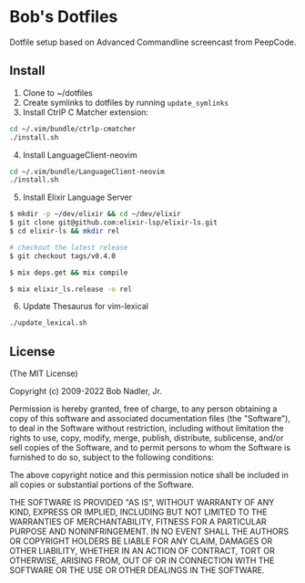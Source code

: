 # Bob's Dotfiles
Dotfile setup based on Advanced Commandline screencast from PeepCode.

## Install
1. Clone to ~/dotfiles
2. Create symlinks to dotfiles by running `update_symlinks`
3. Install CtrlP C Matcher extension:

```bash
cd ~/.vim/bundle/ctrlp-cmatcher
./install.sh
```

4. Install LanguageClient-neovim

```bash
cd ~/.vim/bundle/LanguageClient-neovim
./install.sh
```

5. Install Elixir Language Server

```bash
$ mkdir -p ~/dev/elixir && cd ~/dev/elixir
$ git clone git@github.com:elixir-lsp/elixir-ls.git
$ cd elixir-ls && mkdir rel

# checkout the latest release
$ git checkout tags/v0.4.0

$ mix deps.get && mix compile

$ mix elixir_ls.release -o rel
```

6. Update Thesaurus for vim-lexical
```bash
./update_lexical.sh
```

## License
(The MIT License)

Copyright (c) 2009-2022 Bob Nadler, Jr.

Permission is hereby granted, free of charge, to any person obtaining a copy
of this software and associated documentation files (the "Software"), to deal
in the Software without restriction, including without limitation the rights
to use, copy, modify, merge, publish, distribute, sublicense, and/or sell
copies of the Software, and to permit persons to whom the Software is
furnished to do so, subject to the following conditions:

The above copyright notice and this permission notice shall be included in
all copies or substantial portions of the Software.

THE SOFTWARE IS PROVIDED "AS IS", WITHOUT WARRANTY OF ANY KIND, EXPRESS OR
IMPLIED, INCLUDING BUT NOT LIMITED TO THE WARRANTIES OF MERCHANTABILITY,
FITNESS FOR A PARTICULAR PURPOSE AND NONINFRINGEMENT. IN NO EVENT SHALL THE
AUTHORS OR COPYRIGHT HOLDERS BE LIABLE FOR ANY CLAIM, DAMAGES OR OTHER
LIABILITY, WHETHER IN AN ACTION OF CONTRACT, TORT OR OTHERWISE, ARISING FROM,
OUT OF OR IN CONNECTION WITH THE SOFTWARE OR THE USE OR OTHER DEALINGS IN THE
SOFTWARE.
